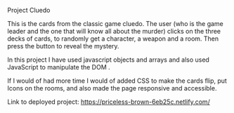 Project Cluedo

This is the cards from the classic game cluedo. The user (who is the game leader and the one that will know all about the murder) clicks on the three decks of cards, to randomly get a character, a weapon and a room. Then press the button to reveal the mystery.  

In this project I have used javascript objects and arrays and also used JavaScript to manipulate the DOM .

If I would of had more time I would of added CSS to make the cards flip, put Icons on the rooms, and also made the page responsive and accessible. 

Link to deployed project: https://priceless-brown-6eb25c.netlify.com/
